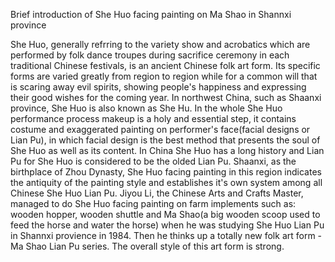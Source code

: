 
Brief introduction of She Huo facing painting on Ma Shao in Shannxi province 

She Huo, generally refrring to the variety show and acrobatics which are performed by folk dance troupes during sacrifice ceremony in each traditional Chinese festivals, is an ancient Chinese folk art form. Its specific forms are varied greatly from region to region while for a common will that is scaring away evil spirits, showing people's happiness and expressing their good wishes for the coming year. In northwest China, such as Shaanxi province, She Huo is also known as She Hu.
In the whole She Huo performance process makeup is a holy and essential step, it contains costume and exaggerated painting on performer's face(facial designs or Lian Pu), in which facial design is the best method that presents the soul of She Huo as well as its content. In China She Huo has a long history and Lian Pu for She Huo is considered to be the olded Lian Pu. Shaanxi, as the birthplace of Zhou Dynasty, She Huo facing painting in this region indicates the antiquity of the painting style and establishes it's own system among all Chinese She Huo Lian Pu. 
Jiyou Li, the Chinese Arts and Crafts Master, managed to do She Huo facing painting on farm implements such as: wooden hopper, wooden shuttle and Ma Shao(a big wooden scoop used to feed the horse and water the horse) when he was studying She Huo Lian Pu in Shannxi provience in 1984. Then he thinks up a totally new folk art form - Ma Shao Lian Pu series. The overall style of this art form is strong. 


